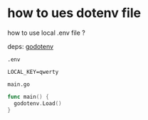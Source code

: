 # how to ues dotenv file

how to use local .env file ?

deps: [godotenv](github.com/joho/godotenv)

`.env`

```
LOCAL_KEY=qwerty
```

`main.go`

```go
func main() {
  godotenv.Load()
}
```
